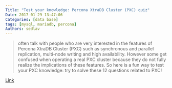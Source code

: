 ```yaml
---
Title: "Test your knowledge: Percona XtraDB Cluster (PXC) quiz"
Date: 2017-01-29 13:47:06
Categories: [data base]
tags: [mysql, mariadb, percona]
Authors: sedlav
---
```


> often talk with people who are very interested in the features of Percona XtraDB Cluster (PXC) such as synchronous and parallel replication, multi-node writing and high availability. However some get confused when operating a real PXC cluster because they do not fully realize the implications of these features. So here is a fun way to test your PXC knowledge: try to solve these 12 questions related to PXC!

[Link](https://www.percona.com/blog/2015/04/28/test-your-knowledge-percona-xtradb-cluster-pxc-quiz/)
